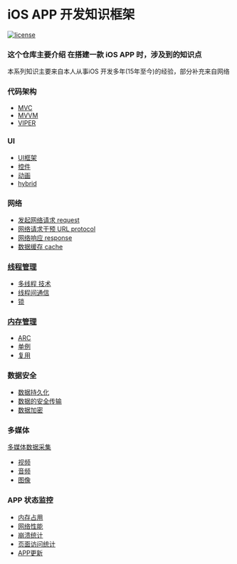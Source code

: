
# iOS APP 开发知识框架

[![license](https://img.shields.io/badge/license-Attribution--NonCommercial%204.0%20-brightgreen.svg)](https://github.com/doocs/advanced-java/blob/master/LICENSE)


### 这个仓库主要介绍 在搭建一款 iOS APP 时，涉及到的知识点

本系列知识主要来自本人从事iOS 开发多年(15年至今)的经验，部分补充来自网络

### 代码架构
 - [MVC](/Architecture/MVC.md)
 - [MVVM](/Architecture/MVVM.md)
 - [VIPER](/Architecture/VIPER.md)
### UI
 - [UI框架](www.baidu.com) 
 - [控件]()
 - [动画]()
 - [hybrid]()

### 网络
 - [发起网络请求 request]()
 - [网络请求干预 URL protocol]()
 - [网络响应 response]()
 - [数据缓存 cache]()

### [线程管理]()
 - [多线程 技术]()
 - [线程间通信]()
 - [锁]()

### [内存管理]()

 - [ARC]()
 - [单例]()
 - [复用]()

### 数据安全

 - [数据持久化]()
 - [数据的安全传输]()
 - [数据加密]()

### 多媒体

 [多媒体数据采集]()
 - [视频]()
 - [音频]()
 - [图像]()

 ### APP 状态监控

 - [内存占用]()
 - [网络性能]()
 - [崩溃统计]()
 - [页面访问统计]()
 - [APP更新]()


